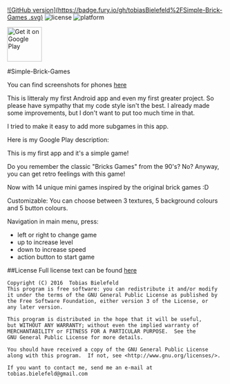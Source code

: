 [![GitHub version](https://badge.fury.io/gh/tobiasBielefeld%2FSimple-Brick-Games
.svg)](https://badge.fury.io/gh/tobiasBielefeld%2FSimple-Brick-Games)
![license](http://img.shields.io/badge/license-GPLv3-brightgreen.svg)
![platform](http://img.shields.io/badge/platform-Android-blue.svg)

[<img alt="Get it on Google Play" height="80" src="https://play.google.com/intl/en_us/badges/images/generic/en_badge_web_generic.png">](https://play.google.com/store/apps/details?id=de.tobiasbielefeld.brickgames)

#Simple-Brick-Games

You can find screenshots for phones [here](./screenshots)

This is litteraly my first Android app and even my first greater project. So please have sympathy that my code style isn't the best. 
I already made some improvements, but I don't want to put too much time in that.

I tried to make it easy to add more subgames in this app.

Here is my Google Play description:

This is my first app and it's a simple game!

Do you remember the classic "Bricks Games" from the 90's? No? Anyway, you can get retro feelings with this game!

Now with 14 unique mini games inspired by the original brick games :D

Customizable:
You can choose between 3 textures, 5 background colours and 5 button colours.

Navigation in main menu, press:
 * left or right to change game
 * up to increase level
 * down to increase speed
 * action button to start game

##License
Full license text can be found [here](./LICENSE.txt)
```
Copyright (C) 2016  Tobias Bielefeld
This program is free software: you can redistribute it and/or modify
it under the terms of the GNU General Public License as published by
the Free Software Foundation, either version 3 of the License, or
any later version.

This program is distributed in the hope that it will be useful,
but WITHOUT ANY WARRANTY; without even the implied warranty of
MERCHANTABILITY or FITNESS FOR A PARTICULAR PURPOSE.  See the
GNU General Public License for more details.

You should have received a copy of the GNU General Public License
along with this program.  If not, see <http://www.gnu.org/licenses/>.

If you want to contact me, send me an e-mail at tobias.bielefeld@gmail.com
```
